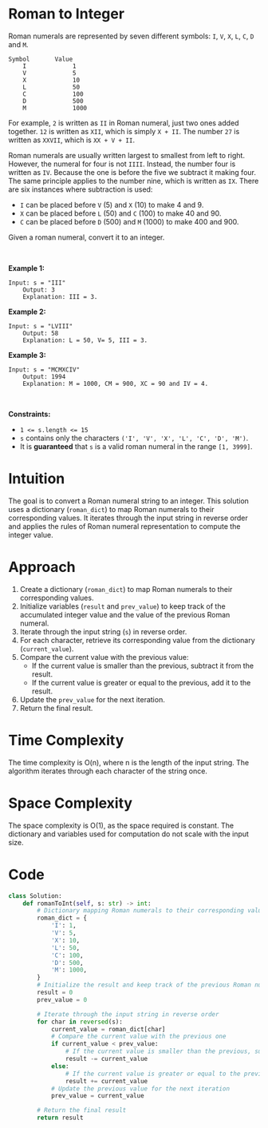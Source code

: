 # Roman to Integer


Roman numerals are represented by seven different symbols: `I`, `V`,
`X`, `L`, `C`, `D` and `M`.

    Symbol       Value
        I             1
        V             5
        X             10
        L             50
        C             100
        D             500
        M             1000

For example, `2` is written as `II` in Roman numeral, just two ones
added together. `12` is written as `XII`, which is simply `X + II`. The
number `27` is written as `XXVII`, which is `XX + V + II`.

Roman numerals are usually written largest to smallest from left to
right. However, the numeral for four is not `IIII`. Instead, the number
four is written as `IV`. Because the one is before the five we subtract
it making four. The same principle applies to the number nine, which is
written as `IX`. There are six instances where subtraction is used:

- `I` can be placed before `V` (5) and `X` (10) to make 4 and 9. 
- `X` can be placed before `L` (50) and `C` (100) to make 40 and 90. 
- `C` can be placed before `D` (500) and `M` (1000) to make 400 and 900.

Given a roman numeral, convert it to an integer.

 

**Example 1:**

    Input: s = "III"
        Output: 3
        Explanation: III = 3.
        

**Example 2:**

    Input: s = "LVIII"
        Output: 58
        Explanation: L = 50, V= 5, III = 3.
        

**Example 3:**

    Input: s = "MCMXCIV"
        Output: 1994
        Explanation: M = 1000, CM = 900, XC = 90 and IV = 4.
        

 

**Constraints:**

- `1 <= s.length <= 15`
- `s` contains only the characters
  `('I', 'V', 'X', 'L', 'C', 'D', 'M')`.
- It is **guaranteed** that `s` is a valid roman numeral in the range
  `[1, 3999]`.


# Intuition
The goal is to convert a Roman numeral string to an integer. This solution uses a dictionary (`roman_dict`) to map Roman numerals to their corresponding values. It iterates through the input string in reverse order and applies the rules of Roman numeral representation to compute the integer value.

# Approach
1. Create a dictionary (`roman_dict`) to map Roman numerals to their corresponding values.
2. Initialize variables (`result` and `prev_value`) to keep track of the accumulated integer value and the value of the previous Roman numeral.
3. Iterate through the input string (`s`) in reverse order.
4. For each character, retrieve its corresponding value from the dictionary (`current_value`).
5. Compare the current value with the previous value:
   - If the current value is smaller than the previous, subtract it from the result.
   - If the current value is greater or equal to the previous, add it to the result.
6. Update the `prev_value` for the next iteration.
7. Return the final result.

# Time Complexity
The time complexity is O(n), where n is the length of the input string. The algorithm iterates through each character of the string once.

# Space Complexity
The space complexity is O(1), as the space required is constant. The dictionary and variables used for computation do not scale with the input size.

# Code
```python
class Solution:
    def romanToInt(self, s: str) -> int:
        # Dictionary mapping Roman numerals to their corresponding values
        roman_dict = {
            'I': 1,
            'V': 5,
            'X': 10,
            'L': 50,
            'C': 100,
            'D': 500,
            'M': 1000,
        }
        # Initialize the result and keep track of the previous Roman numeral value
        result = 0
        prev_value = 0

        # Iterate through the input string in reverse order
        for char in reversed(s):
            current_value = roman_dict[char]
            # Compare the current value with the previous one
            if current_value < prev_value:
                # If the current value is smaller than the previous, subtract it
                result -= current_value
            else:
                # If the current value is greater or equal to the previous, add it
                result += current_value
            # Update the previous value for the next iteration
            prev_value = current_value

        # Return the final result
        return result
```